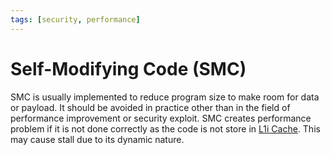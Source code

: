 ```yaml
---
tags: [security, performance]
---
```


# Self-Modifying Code (SMC)

SMC is usually implemented to reduce program size to make room for data or
payload. It should be avoided in practice other than in the field of performance
improvement or security exploit. SMC creates performance problem if it is not
done correctly as the code is not store in [L1i Cache](202403191017.md). This
may cause stall due to its dynamic nature.
